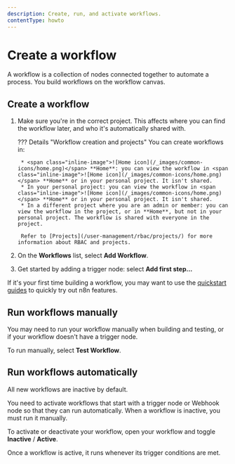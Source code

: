 ```yaml
---
description: Create, run, and activate workflows.
contentType: howto
---
```


# Create a workflow

A workflow is a collection of nodes connected together to automate a process. You build workflows on the workflow canvas.

## Create a workflow

1. Make sure you're in the correct project. This affects where you can find the workflow later, and who it's automatically shared with.

    ??? Details "Workflow creation and projects"
		You can create workflows in:
		
		* <span class="inline-image">![Home icon](/_images/common-icons/home.png)</span> **Home**: you can view the workflow in <span class="inline-image">![Home icon](/_images/common-icons/home.png)</span> **Home** or in your personal project. It isn't shared.
		* In your personal project: you can view the workflow in <span class="inline-image">![Home icon](/_images/common-icons/home.png)</span> **Home** or in your personal project. It isn't shared.
		* In a different project where you are an admin or member: you can view the workflow in the project, or in **Home**, but not in your personal project. The workflow is shared with everyone in the project.

		Refer to [Projects](/user-management/rbac/projects/) for more information about RBAC and projects.
 
1. On the **Workflows** list, select **Add Workflow**.
1. Get started by adding a trigger node: select **Add first step...**

If it's your first time building a workflow, you may want to use the [quickstart guides](/try-it-out/) to quickly try out n8n features.

## Run workflows manually

You may need to run your workflow manually when building and testing, or if your workflow doesn't have a trigger node. 

To run manually, select **Test Workflow**.

## Run workflows automatically

All new workflows are inactive by default.

You need to activate workflows that start with a trigger node or Webhook node so that they can run automatically. When a workflow is inactive, you must run it manually.

To activate or deactivate your workflow, open your workflow and toggle **Inactive** / **Active**.

Once a workflow is active, it runs whenever its trigger conditions are met.
